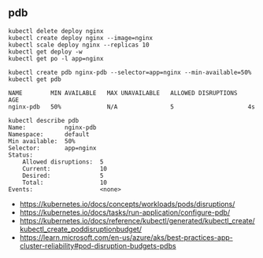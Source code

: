## pdb

```
kubectl delete deploy nginx
kubectl create deploy nginx --image=nginx
kubectl scale deploy nginx --replicas 10
kubectl get deploy -w
kubectl get po -l app=nginx

kubectl create pdb nginx-pdb --selector=app=nginx --min-available=50%
kubectl get pdb

NAME        MIN AVAILABLE   MAX UNAVAILABLE   ALLOWED DISRUPTIONS   AGE
nginx-pdb   50%             N/A               5                     4s

kubectl describe pdb
Name:           nginx-pdb
Namespace:      default
Min available:  50%
Selector:       app=nginx
Status:
    Allowed disruptions:  5
    Current:              10
    Desired:              5
    Total:                10
Events:                   <none>
```

- https://kubernetes.io/docs/concepts/workloads/pods/disruptions/
- https://kubernetes.io/docs/tasks/run-application/configure-pdb/
- https://kubernetes.io/docs/reference/kubectl/generated/kubectl_create/kubectl_create_poddisruptionbudget/
- https://learn.microsoft.com/en-us/azure/aks/best-practices-app-cluster-reliability#pod-disruption-budgets-pdbs
